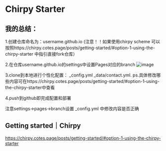 # Chirpy Starter
## 我的总结：
1.创建仓库命名为：username.github.io
(注意！！如果使用chirpy scheme 可以按照https://chirpy.cotes.page/posts/getting-started/#option-1-using-the-chirpy-starter 中指引直接fork仓库）

2.在仓库username.github.io的settings中设置Pages对应的branch
![image](https://github.com/ff273/ff273.github.io/assets/102291200/b30ce465-b1d9-4762-b3c1-8285cb233c2c)

3.clone到本地进行个性化配置：
 _config.yml 
 _data/contact.yml.
 ps.具体修改哪些内容可在https://chirpy.cotes.page/posts/getting-started/#option-1-using-the-chirpy-starter中查看
 
 4.push到github即完成配置和部署
 
注意settings->pages->branch设置
 _config.yml 中修改内容是否正确

 ## Getting started｜Chirpy
 https://chirpy.cotes.page/posts/getting-started/#option-1-using-the-chirpy-starter
